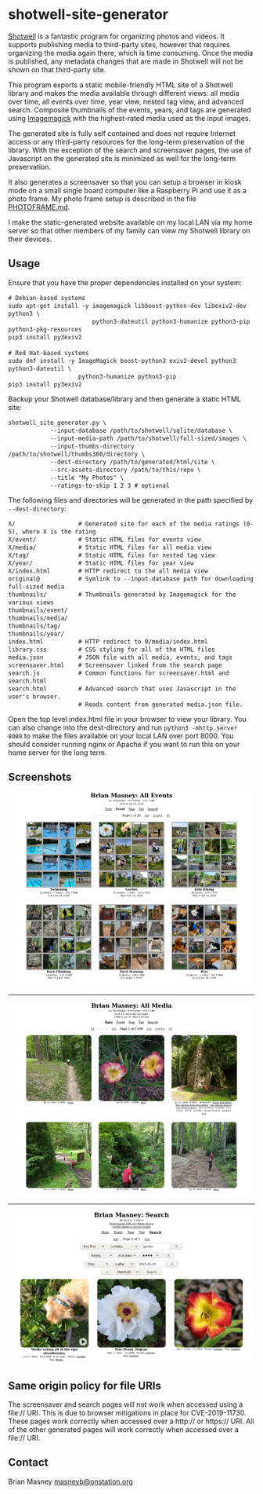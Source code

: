 # shotwell-site-generator

[Shotwell](https://wiki.gnome.org/Apps/Shotwell) is a fantastic program for organizing photos
and videos. It supports publishing media to third-party sites, however that requires
organizing the media again there, which is time consuming. Once the media is published, any
metadata changes that are made in Shotwell will not be shown on that third-party site.

This program exports a static mobile-friendly HTML site of a Shotwell library and makes the
media available through different views: all media over time, all events over time, year view,
nested tag view, and advanced search. Composite thumbnails of the events, years, and tags are
generated using [Imagemagick](https://imagemagick.org/index.php) with the highest-rated media
used as the input images.

The generated site is fully self contained and does not require Internet access or any
third-party resources for the long-term preservation of the library. With the exception of the
search and screensaver pages, the use of Javascript on the generated site is minimized as well
for the long-term preservation.

It also generates a screensaver so that you can setup a browser in kiosk mode on a small single
board computer like a Raspberry Pi and use it as a photo frame. My photo frame setup is described
in the file [PHOTOFRAME.md](PHOTOFRAME.md).

I make the static-generated website available on my local LAN via my home server so that other
members of my family can view my Shotwell library on their devices. 

## Usage

Ensure that you have the proper dependencies installed on your system:

    # Debian-based systems
    sudo apt-get install -y imagemagick libboost-python-dev libexiv2-dev python3 \
                            python3-dateutil python3-humanize python3-pip python3-pkg-resources
    pip3 install py3exiv2
    
    # Red Hat-based systems
    sudo dnf install -y ImageMagick boost-python3 exiv2-devel python3 python3-dateutil \
                        python3-humanize python3-pip
    pip3 install py3exiv2

Backup your Shotwell database/library and then generate a static HTML site:

    shotwell_site_generator.py \
                --input-database /path/to/shotwell/sqlite/database \
                --input-media-path /path/to/shotwell/full-sized/images \
                --input-thumbs-directory /path/to/shotwell/thumbs360/directory \
                --dest-directory /path/to/generated/html/site \
                --src-assets-directory /path/to/this/repo \
                --title "My Photos" \
                --ratings-to-skip 1 2 3 # optional

The following files and directories will be generated in the path specified by
`--dest-directory`:

    X/                  # Generated site for each of the media ratings (0-5), where X is the rating
    X/event/            # Static HTML files for events view
    X/media/            # Static HTML files for all media view
    X/tag/              # Static HTML files for nested tag view
    X/year/             # Static HTML files for year view
    X/index.html        # HTTP redirect to the all media view
    original@           # Symlink to --input-database path for downloading full-sized media
    thumbnails/         # Thumbnails generated by Imagemagick for the various views
    thumbnails/event/
    thumbnails/media/
    thumbnails/tag/
    thumbnails/year/
    index.html          # HTTP redirect to 0/media/index.html
    library.css         # CSS styling for all of the HTML files
    media.json          # JSON file with all media, events, and tags
    screensaver.html    # Screensaver linked from the search page
    search.js           # Common functions for screensaver.html and search.html
    search.html         # Advanced search that uses Javascript in the user's browser.
                        # Reads content from generated media.json file.

Open the top level index.html file in your browser to view your library. You can also change
into the dest-directory and run `python3 -mhttp.server 8000` to make the files available on your
local LAN over port 8000. You should consider running nginx or Apache if you want to run this
on your home server for the long term.

## Screenshots

![All Events](screenshots/all_events.png?raw=1)

---

![All Media](screenshots/all_media.png?raw=1)

---

![Search](screenshots/search.png?raw=1)

## Same origin policy for file URIs

The screensaver and search pages will not work when accessed using a file:// URI. This is due to
browser mitigations in place for CVE-2019-11730. These pages work correctly when accessed over
a http:// or https:// URI. All of the other generated pages will work correctly when accessed over
a file:// URI.

## Contact

Brian Masney [masneyb@onstation.org](mailto:masneyb@onstation.org)
